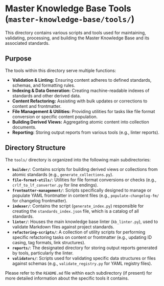 # Master Knowledge Base Tools (`master-knowledge-base/tools/`)

This directory contains various scripts and tools used for maintaining, validating, processing, and building the Master Knowledge Base and its associated standards.

## Purpose

The tools within this directory serve multiple functions:
- **Validation & Linting:** Ensuring content adheres to defined standards, schemas, and formatting rules.
- **Indexing & Data Generation:** Creating machine-readable indexes of standards and other derived data.
- **Content Refactoring:** Assisting with bulk updates or corrections to content and frontmatter.
- **File Management & Utilities:** Providing utilities for tasks like file format conversion or specific content population.
- **Building Derived Views:** Aggregating atomic content into collection documents.
- **Reporting:** Storing output reports from various tools (e.g., linter reports).

## Directory Structure

The `tools/` directory is organized into the following main subdirectories:

-   **`builder/`**: Contains scripts for building derived views or collections from atomic standards (e.g., `generate_collections.py`).
-   **`file-format-utils/`**: Utilities for file format conversions or checks (e.g., `crlf_to_lf_converter.py` for line endings).
-   **`frontmatter-management/`**: Scripts specifically designed to manage or populate YAML frontmatter in content files (e.g., `populate-changelog-fm/` for changelog frontmatter).
-   **`indexer/`**: Contains the script (`generate_index.py`) responsible for creating the `standards_index.json` file, which is a catalog of all standards.
-   **`linter/`**: Houses the main knowledge base linter (`kb_linter.py`), used to validate Markdown files against project standards.
-   **`refactoring-scripts/`**: A collection of utility scripts for performing specific refactoring tasks on content or frontmatter (e.g., updating ID casing, tag formats, link structures).
-   **`reports/`**: The designated directory for storing output reports generated by tools, particularly the linter.
-   **`validators/`**: Scripts used for validating specific data structures or files against schemas (e.g., `validate_registry.py` for YAML registry files).

Please refer to the `README.md` file within each subdirectory (if present) for more detailed information about the specific tools it contains.
